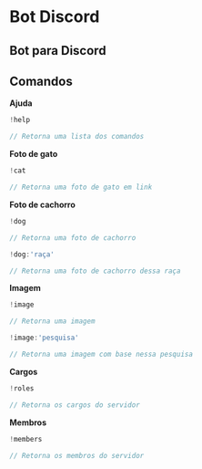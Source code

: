 # **Bot Discord**
## Bot para Discord

## **Comandos**

**Ajuda**
```ts
!help

// Retorna uma lista dos comandos
```
**Foto de gato**
```ts
!cat

// Retorna uma foto de gato em link
```
**Foto de cachorro**
```ts
!dog

// Retorna uma foto de cachorro
```
```ts
!dog:'raça'

// Retorna uma foto de cachorro dessa raça
```
**Imagem**
```ts
!image

// Retorna uma imagem
```
```ts
!image:'pesquisa'

// Retorna uma imagem com base nessa pesquisa
```
**Cargos**
```ts
!roles

// Retorna os cargos do servidor
```
**Membros**
```ts
!members

// Retorna os membros do servidor
```
